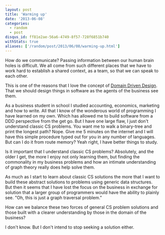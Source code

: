 ```yaml
---
layout: post
title: 'Warming up'
date: '2013-06-08'
categories:
  - random
  - post
disqus_id: ff81e2ae-56a6-4749-8f57-728f6851b740
withStats: true
aliases: ['/random/post/2013/06/08/warming-up.html']
---
```


How do we communicate? Passing information between our human brain holes
is difficult. We all come from such different places that we
have to work hard to establish a shared context, as a team, so that
we can speak to each other.

This is one of the reasons that I love the concept of [Domain Driven Design][ddd].
That we should design things in software as the agents of the business see
them.

As a business student in school I studied accounting, economics, marketing and
how to write. All that I know of the wonderous world of programming I have learned
on my own. Which has allowed me to build software from a DDD perspective from
the get go. But I have one large flaw, I just don't understand classic CS
problems. You want me to walk a binary-tree and print the longest path? Nope.
Give me 5 minutes on the internet and I will have this simple procedure typed
out for you in any number of languages. But can I do it from route memory?
Yeah right, I have better things to study.

Is it important that I understand classic CS problems? Absolutely, and the
older I get, the more I enjoy not only learning them, but finding the commonality
in my business problems and how an intimate understanding of graph theory really
does help solve them.

As much as I start to learn about classic CS solutions the more that I want
to build these abstract solutions to problems using generic data structures.
But then it seems that I have lost the focus on the business in exchange for
solution that a larger group of programmers would have the ability to plainly
see. "Oh, this is just a graph traversal problem."

How can we balance these two forces of general CS problem solutions and those
built with a clearer understanding by those in the domain of the business?

I don't know. But I don't intend to stop seeking a solution either.

[ddd]: http://en.wikipedia.org/wiki/Domain-driven_design
